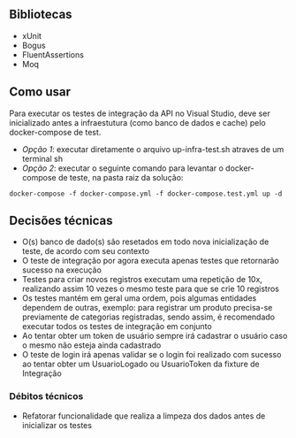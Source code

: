 
## Bibliotecas
- xUnit
- Bogus
- FluentAssertions
- Moq

## Como usar
Para executar os testes de integração da API no Visual Studio, deve ser inicializado antes a infraestutura (como banco de dados e cache) pelo docker-compose de test.
- *Opção 1*: executar diretamente o arquivo up-infra-test.sh atraves de um terminal sh
- *Opção 2*: executar o seguinte comando para levantar o docker-compose de teste, na pasta raiz da solução:
```
docker-compose -f docker-compose.yml -f docker-compose.test.yml up -d
```

## Decisões técnicas
- O(s) banco de dado(s) são resetados em todo nova inicialização de teste, de acordo com seu contexto
- O teste de integração por agora executa apenas testes que retornarão sucesso na execução
- Testes para criar novos registros executam uma repetição de 10x, realizando assim 10 vezes o mesmo teste para que se crie 10 registros
- Os testes mantém em geral uma ordem, pois algumas entidades dependem de outras, exemplo: para registrar um produto precisa-se previamente de categorias registradas, sendo assim, é recomendado executar todos os testes de integração em conjunto
- Ao tentar obter um token de usuário sempre irá cadastrar o usuário caso o mesmo não esteja ainda cadastrado
- O teste de login irá apenas validar se o login foi realizado com sucesso ao tentar obter um UsuarioLogado ou UsuarioToken da fixture de Integração

### Débitos técnicos
- Refatorar funcionalidade que realiza a limpeza dos dados antes de inicializar os testes